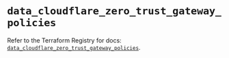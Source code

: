 # `data_cloudflare_zero_trust_gateway_policies`

Refer to the Terraform Registry for docs: [`data_cloudflare_zero_trust_gateway_policies`](https://registry.terraform.io/providers/cloudflare/cloudflare/5.4.0/docs/data-sources/zero_trust_gateway_policies).
